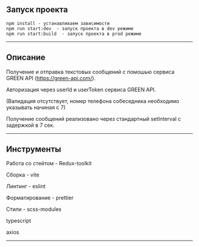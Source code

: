 ## Запуск проекта

```
npm install - устанавливаем зависимости
npm run start:dev  - запуск проекта в dev режиме
npm run start:build  - запуск проекта в prod режиме
```

----

## Описание

Получение и отправка текстовых сообщений с помошью сервиса GREEN API (https://green-api.com/).

Авторизация через userId и userToken сервиса GREEN API.

(Валидация отсутствует, номер телефона собеседника необходимо указывать начиная с 7)

Получение сообщений реализовано через стандартный setInterval с задержкой в 7 сек.



----

## Инструменты

Работа со стейтом - Redux-toolkit

Сборка - vite

Линтинг - eslint

Форматирование - prettier

Стили - scss-modules

typescript

axios

----